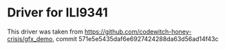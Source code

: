 # Driver for ILI9341

This driver was taken from https://github.com/codewitch-honey-crisis/gfx_demo,
commit 571e5e5435daf6e6927424288da63d56ad14f43c
